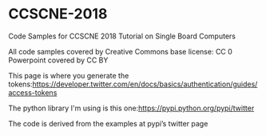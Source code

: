 # CCSCNE-2018
Code Samples for CCSCNE 2018 Tutorial on Single Board Computers

All code samples covered by Creative Commons base license: CC 0
Powerpoint covered by CC BY 

This page is where you generate the tokens:https://developer.twitter.com/en/docs/basics/authentication/guides/access-tokens

The python library I'm using is this one:https://pypi.python.org/pypi/twitter

The code is derived from the examples at pypi’s twitter page
